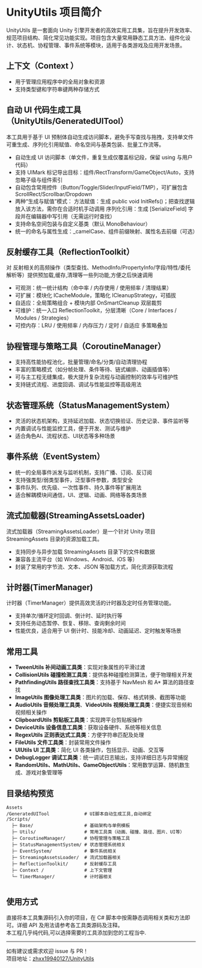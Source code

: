 # UnityUtils 项目简介

UnityUtils 是一套面向 Unity 引擎开发者的高效实用工具集，旨在提升开发效率、规范项目结构、简化常见功能实现。项目包含大量常用静态工具方法、组件化设计、状态机、协程管理、事件系统等模块，适用于各类游戏及应用开发场景。

## 上下文（Context ）
- 用于管理应用程序中的全局对象和资源
- 支持类型键和字符串键两种存储方式


## 自动 UI 代码生成工具（UnityUtils/GeneratedUITool）
本工具用于基于 UI 预制体自动生成访问脚本，避免手写查找与拖拽，支持单文件可重生成、序列化引用赋值、命名空间与基类包装、批量工作流等。
- 自动生成 UI 访问脚本（单文件，重复生成仅覆盖标记段，保留 using 与用户代码）
- 支持 UIMark 标记导出目标：组件/RectTransform/GameObject/Auto，支持忽略子级与组件索引
- 自动包含常用控件（Button/Toggle/Slider/InputField/TMP），可扩展包含 ScrollRect/Scrollbar/Dropdown
- 两种“生成与赋值”模式：
方法赋值：生成 public void InitRefs()；把查找逻辑放入该方法，需你在合适时机手动调用
序列化引用：生成 [SerializeField] 字段并在编辑器中写引用（无需运行时查找）
- 支持命名空间包装与自定义基类（默认 MonoBehaviour）
- 统一的命名与属性生成：_camelCase、组件前缀映射、属性名去前缀（可选）


## 反射缓存工具（ReflectionToolkit）

对 反射相关的高频操作（类型查找、MethodInfo/PropertyInfo/字段/特性/委托解析等）提供预加载,缓存,清理等一些列功能,方便之后快速调用
- 可观测：统一统计结构（命中率 / 内存使用 / 使用频率 / 清理结果）
- 可扩展：模块化 ICacheModule，策略化 ICleanupStrategy，可插拔
- 自适应：全局策略组合 + 模块内部 OnSmartCleanup 双层裁剪
- 可维护：统一入口 ReflectionToolkit，分层清晰（Core / Interfaces / Modules / Strategies）
- 可控内存：LRU / 使用频率 / 内存压力 / 定时 / 自适应 多策略叠加


## 协程管理与策略工具（CoroutineManager）

- 支持高性能协程池化，批量管理/命名/分类/自动清理协程
- 丰富的策略模式（如分帧处理、条件等待、链式编排、动画插值等）
- 可与主工程无缝集成，极大提升复杂流程与动画控制的效率与可维护性
- 支持链式流程、进度回调、调试与性能监控等高级用法

## 状态管理系统（StatusManagementSystem）

- 灵活的状态机架构，支持延迟加载、状态切换验证、历史记录、事件监听等
- 内置调试与性能监控工具，便于开发、测试与维护
- 适合角色AI、流程状态、UI状态等多种场景

## 事件系统（EventSystem）

- 统一的全局事件派发与监听机制，支持广播、订阅、反订阅
- 支持强类型/弱类型事件，泛型事件参数，类型安全
- 事件队列、优先级、一次性事件、持久事件等扩展用法
- 适合解耦模块间通信，UI、逻辑、动画、网络等各类场景

## 流式加载器(StreamingAssetsLoader)

流式加载器（StreamingAssetsLoader）是一个针对 Unity 项目 StreamingAssets 目录的资源加载工具。
- 支持同步与异步加载 StreamingAssets 目录下的文件和数据
- 兼容各主流平台（如 Windows、Android、iOS 等）
- 封装了常用的字节流、文本、JSON 等加载方式，简化资源获取流程

## 计时器(TimerManager)

计时器（TimerManager）提供高效灵活的计时器及定时任务管理功能。
- 支持单次/循环定时回调、倒计时、延时执行等
- 支持任务动态暂停、恢复、移除、查询剩余时间
- 性能优良，适合用于 UI 倒计时、技能冷却、动画延迟、定时触发等场景

## 常用工具

- **TweenUtils 补间动画工具类**：实现对象属性的平滑过渡
- **CollisionUtils 碰撞检测工具类**：提供各种碰撞检测算法，便于物理相关开发
- **PathfindingUtils 路径查找工具类**：支持基于 NavMesh 和 A* 算法的路径查找
- **ImageUtils 图像处理工具类**：图片的加载、保存、格式转换、截图等功能
- **AudioUtils 音频处理工具类**、**VideoUtils 视频处理工具类**：便捷实现音频和视频相关操作
- **ClipboardUtils 剪贴板工具类**：实现跨平台剪贴板操作
- **DeviceUtils 设备信息工具类**：获取设备硬件、系统等相关信息
- **RegexUtils 正则表达式工具类**：方便字符串匹配及处理
- **FileUtils 文件工具类**：封装常用文件操作
- **UIUtils UI 工具类**：简化 UI 各类操作，包括显示、动画、交互等
- **DebugLogger 调试工具类**：统一调试日志输出，支持详细日志与异常捕捉
- **RandomUtils、MathUtils、GameObjectUtils**：常用数学运算、随机数生成、游戏对象管理等

## 目录结构预览

```
Assets
/GeneratedUITool             # UI脚本自动生成工具,自动绑定
/Scripts/
  ├─ Base/                   # 基础架构与单例模板
  ├─ Utils/                  # 常用工具类（动画、碰撞、路径、图片、UI等）
  ├─ CoroutineManager/       # 协程管理与策略工具
  ├─ StatusManagementSystem/ # 状态管理系统相关
  ├─ EventSystem/            # 事件系统相关
  ├─ StreamingAssetsLoader/  # 流式加载器相关
  ├─ ReflectionToolkit/      # 反射缓存工具
  ├─ Context /               # 上下文管理
  └─ TimerManager/           # 计时器相关


```

## 使用方式

直接将本工具集源码引入你的项目，在 C# 脚本中按需静态调用相关类和方法即可。详细 API 及用法请参考各工具类源码及注释。  
本工程几乎纯代码,可以选择需要的工具添加到您的工程当中.

----

如有建议或需求欢迎 issue 与 PR！  
项目地址：[zhxx19940127/UnityUtils](https://github.com/zhxx19940127/UnityUtils)
